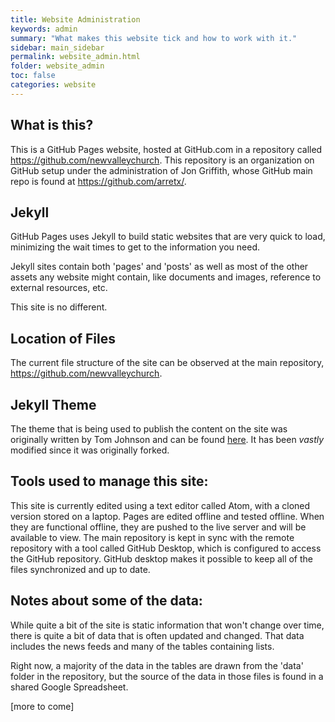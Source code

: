 ```yaml
---
title: Website Administration
keywords: admin
summary: "What makes this website tick and how to work with it."
sidebar: main_sidebar
permalink: website_admin.html
folder: website_admin
toc: false
categories: website
---
```


## What is this?

This is a GitHub Pages website, hosted at GitHub.com in a repository called https://github.com/newvalleychurch.  This repository is an organization on GitHub setup under the administration of Jon Griffith, whose GitHub main repo is found at https://github.com/arretx/.

## Jekyll

GitHub Pages uses Jekyll to build static websites that are very quick to load, minimizing the wait times to get to the information you need.

Jekyll sites contain both 'pages' and 'posts' as well as most of the other assets any website might contain, like documents and images, reference to external resources, etc.

This site is no different.

## Location of Files

The current file structure of the site can be observed at the main repository, https://github.com/newvalleychurch.

## Jekyll Theme

The theme that is being used to publish the content on the site was originally written by Tom Johnson and can be found [here](http://idratherbewriting.com/documentation-theme-jekyll/).  It has been _vastly_ modified since it was originally forked.

## Tools used to manage this site:

This site is currently edited using a text editor called Atom, with a cloned version stored on a laptop.  Pages are edited offline and tested offline.  When they are functional offline, they are pushed to the live server and will be available to view.  The main repository is kept in sync with the remote repository with a tool called GitHub Desktop, which is configured to access the GitHub repository.  GitHub desktop makes it possible to keep all of the files synchronized and up to date.

## Notes about some of the data:

While quite a bit of the site is static information that won't change over time, there is quite a bit of data that is often updated and changed.  That data includes the news feeds and many of the tables containing lists.

Right now, a majority of the data in the tables are drawn from the 'data' folder in the repository, but the source of the data in those files is found in a shared Google Spreadsheet.

[more to come]
